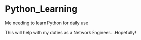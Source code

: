 # Python_Learning
Me needing to learn Python for daily use

This will help with my duties as a Network Engineer....Hopefully!
